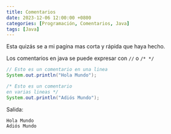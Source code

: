 ```yaml
---
title: Comentarios
date: 2023-12-06 12:00:00 +0800
categories: [Programación, Comentarios, Java]
tags: [Java]
---
```


Esta quizás se a mi pagina mas corta y rápida que haya hecho.

Los comentarios en java se puede expresar con `//` o `/* */`

```java
// Esto es un comentario en una linea
System.out.println("Hola Mundo");

/* Esto es un comentario 
en varias lineas */
System.out.println("Adiós Mundo");
```

Salida: 

```text
Hola Mundo
Adiós Mundo
```
